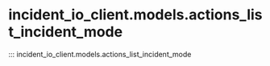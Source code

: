 # incident_io_client.models.actions_list_incident_mode

::: incident_io_client.models.actions_list_incident_mode